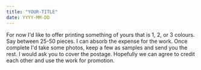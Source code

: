 ```yaml
---
title: "YOUR-TITLE"
date: YYYY-MM-DD
---
```

For now I'd like to offer printing something of yours that is 1, 2, or 3 colours. Say between 25-50 pieces. I can absorb the expense for the work. Once complete I'd take some photos, keep a few as samples and send you the rest. I would ask you to cover the postage. Hopefully we can agree to credit each other and use the work for promotion. 
